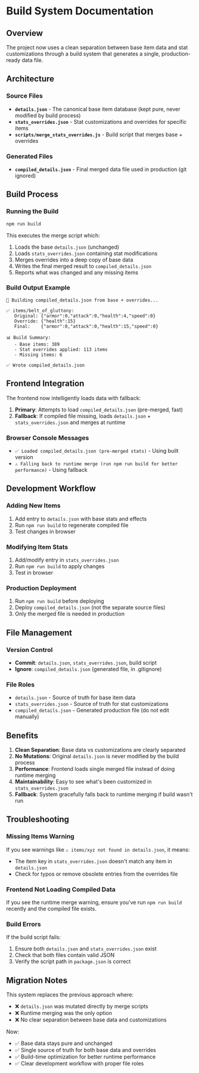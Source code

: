 # Build System Documentation

## Overview

The project now uses a clean separation between base item data and stat customizations through a build system that generates a single, production-ready data file.

## Architecture

### Source Files

- **`details.json`** - The canonical base item database (kept pure, never modified by build process)
- **`stats_overrides.json`** - Stat customizations and overrides for specific items
- **`scripts/merge_stats_overrides.js`** - Build script that merges base + overrides  

### Generated Files

- **`compiled_details.json`** - Final merged data file used in production (git ignored)

## Build Process

### Running the Build

```bash
npm run build
```

This executes the merge script which:

1. Loads the base `details.json` (unchanged)
2. Loads `stats_overrides.json` containing stat modifications
3. Merges overrides into a deep copy of base data
4. Writes the final merged result to `compiled_details.json`
5. Reports what was changed and any missing items

### Build Output Example

```
🔄 Building compiled_details.json from base + overrides...

✅ items/belt_of_gluttony:
   Original: {"armor":0,"attack":0,"health":4,"speed":0}
   Override: {"health":15}
   Final:    {"armor":0,"attack":0,"health":15,"speed":0}

📊 Build Summary:
   - Base items: 389
   - Stat overrides applied: 113 items
   - Missing items: 6

✅ Wrote compiled_details.json
```

## Frontend Integration

The frontend now intelligently loads data with fallback:

1. **Primary**: Attempts to load `compiled_details.json` (pre-merged, fast)
2. **Fallback**: If compiled file missing, loads `details.json` + `stats_overrides.json` and merges at runtime

### Browser Console Messages

- `✅ Loaded compiled_details.json (pre-merged stats)` - Using built version
- `⚠️ Falling back to runtime merge (run npm run build for better performance)` - Using fallback

## Development Workflow

### Adding New Items

1. Add entry to `details.json` with base stats and effects
2. Run `npm run build` to regenerate compiled file
3. Test changes in browser

### Modifying Item Stats

1. Add/modify entry in `stats_overrides.json`
2. Run `npm run build` to apply changes
3. Test in browser

### Production Deployment

1. Run `npm run build` before deploying
2. Deploy `compiled_details.json` (not the separate source files)
3. Only the merged file is needed in production

## File Management

### Version Control

- **Commit**: `details.json`, `stats_overrides.json`, build script
- **Ignore**: `compiled_details.json` (generated file, in .gitignore)

### File Roles

- `details.json` - Source of truth for base item data
- `stats_overrides.json` - Source of truth for stat customizations  
- `compiled_details.json` - Generated production file (do not edit manually)

## Benefits

1. **Clean Separation**: Base data vs customizations are clearly separated
2. **No Mutations**: Original `details.json` is never modified by the build process
3. **Performance**: Frontend loads single merged file instead of doing runtime merging
4. **Maintainability**: Easy to see what's been customized in `stats_overrides.json`
5. **Fallback**: System gracefully falls back to runtime merging if build wasn't run

## Troubleshooting

### Missing Items Warning

If you see warnings like `⚠️ items/xyz not found in details.json`, it means:

- The item key in `stats_overrides.json` doesn't match any item in `details.json`
- Check for typos or remove obsolete entries from the overrides file

### Frontend Not Loading Compiled Data

If you see the runtime merge warning, ensure you've run `npm run build` recently and the compiled file exists.

### Build Errors

If the build script fails:

1. Ensure both `details.json` and `stats_overrides.json` exist
2. Check that both files contain valid JSON
3. Verify the script path in `package.json` is correct

## Migration Notes

This system replaces the previous approach where:

- ❌ `details.json` was mutated directly by merge scripts
- ❌ Runtime merging was the only option
- ❌ No clear separation between base data and customizations

Now:

- ✅ Base data stays pure and unchanged
- ✅ Single source of truth for both base data and overrides
- ✅ Build-time optimization for better runtime performance
- ✅ Clear development workflow with proper file roles
